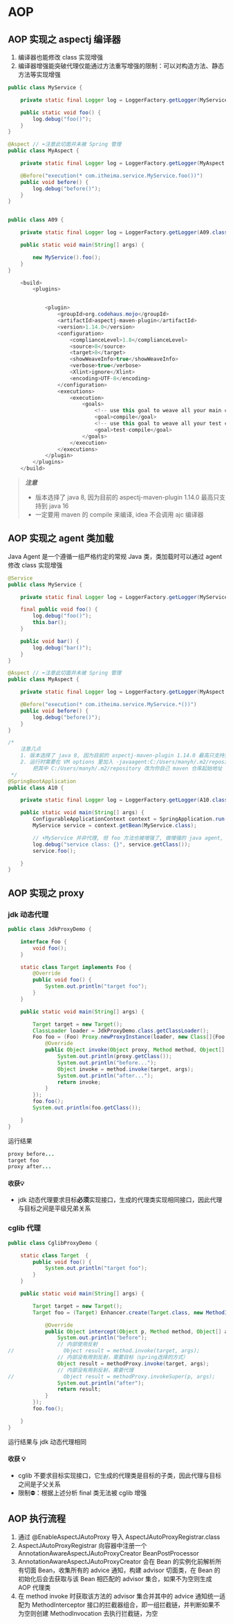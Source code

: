 # AOP

## AOP 实现之 aspectj 编译器

1. 编译器也能修改 class 实现增强
2. 编译器增强能突破代理仅能通过方法重写增强的限制：可以对构造方法、静态方法等实现增强

```java
public class MyService {

    private static final Logger log = LoggerFactory.getLogger(MyService.class);

    public static void foo() {
        log.debug("foo()");
    }
}

@Aspect // ⬅️注意此切面并未被 Spring 管理
public class MyAspect {

    private static final Logger log = LoggerFactory.getLogger(MyAspect.class);

    @Before("execution(* com.itheima.service.MyService.foo())")
    public void before() {
        log.debug("before()");
    }
}


public class A09 {

    private static final Logger log = LoggerFactory.getLogger(A09.class);

    public static void main(String[] args) {

        new MyService().foo();
    }
}
```

```java
    <build>
        <plugins>


            <plugin>
                <groupId>org.codehaus.mojo</groupId>
                <artifactId>aspectj-maven-plugin</artifactId>
                <version>1.14.0</version>
                <configuration>
                    <complianceLevel>1.8</complianceLevel>
                    <source>8</source>
                    <target>8</target>
                    <showWeaveInfo>true</showWeaveInfo>
                    <verbose>true</verbose>
                    <Xlint>ignore</Xlint>
                    <encoding>UTF-8</encoding>
                </configuration>
                <executions>
                    <execution>
                        <goals>
                            <!-- use this goal to weave all your main classes -->
                            <goal>compile</goal>
                            <!-- use this goal to weave all your test classes -->
                            <goal>test-compile</goal>
                        </goals>
                    </execution>
                </executions>
            </plugin>
        </plugins>
    </build>

```

> ***注意***
>
> * 版本选择了 java 8, 因为目前的 aspectj-maven-plugin 1.14.0 最高只支持到 java 16
> * 一定要用 maven 的 compile 来编译, idea 不会调用 ajc 编译器

## AOP 实现之 agent 类加载

Java Agent 是一个遵循一组严格约定的常规 Java 类，类加载时可以通过 agent 修改 class 实现增强

```java
@Service
public class MyService {

    private static final Logger log = LoggerFactory.getLogger(MyService.class);

    final public void foo() {
        log.debug("foo()");
        this.bar();
    }

    public void bar() {
        log.debug("bar()");
    }
}

@Aspect // ⬅️注意此切面并未被 Spring 管理
public class MyAspect {

    private static final Logger log = LoggerFactory.getLogger(MyAspect.class);

    @Before("execution(* com.itheima.service.MyService.*())")
    public void before() {
        log.debug("before()");
    }
}

/*
    注意几点
    1. 版本选择了 java 8, 因为目前的 aspectj-maven-plugin 1.14.0 最高只支持到 java 16
    2. 运行时需要在 VM options 里加入 -javaagent:C:/Users/manyh/.m2/repository/org/aspectj/aspectjweaver/1.9.7/aspectjweaver-1.9.7.jar
        把其中 C:/Users/manyh/.m2/repository 改为你自己 maven 仓库起始地址
 */
@SpringBootApplication
public class A10 {

    private static final Logger log = LoggerFactory.getLogger(A10.class);

    public static void main(String[] args) {
        ConfigurableApplicationContext context = SpringApplication.run(A10.class, args);
        MyService service = context.getBean(MyService.class);

        // ⬇MyService 并非代理, 但 foo 方法也被增强了, 做增强的 java agent, 在加载类时, 修改了 class 字节码
        log.debug("service class: {}", service.getClass());
        service.foo();

    }
}
```

## AOP 实现之 proxy

### jdk 动态代理

```java
public class JdkProxyDemo {

    interface Foo {
        void foo();
    }

    static class Target implements Foo {
        @Override
        public void foo() {
            System.out.println("target foo");
        }
    }

    public static void main(String[] args) {

        Target target = new Target();
        ClassLoader loader = JdkProxyDemo.class.getClassLoader();
        Foo foo = (Foo) Proxy.newProxyInstance(loader, new Class[]{Foo.class}, new InvocationHandler() {
            @Override
            public Object invoke(Object proxy, Method method, Object[] args) throws Throwable {
                System.out.println(proxy.getClass());
                System.out.println("before...");
                Object invoke = method.invoke(target, args);
                System.out.println("after...");
                return invoke;
            }
        });
        foo.foo();
        System.out.println(foo.getClass());

    }
}
```

运行结果

```Java
proxy before...
target foo
proxy after...
```

#### 收获💡

* jdk 动态代理要求目标**必须**实现接口，生成的代理类实现相同接口，因此代理与目标之间是平级兄弟关系

### cglib 代理

```java
public class CglibProxyDemo {

    static class Target  {
        public void foo() {
            System.out.println("target foo");
        }
    }

    public static void main(String[] args) {

        Target target = new Target();
        Target foo = (Target) Enhancer.create(Target.class, new MethodInterceptor() {

            @Override
            public Object intercept(Object p, Method method, Object[] args, MethodProxy methodProxy) throws Throwable {
                System.out.println("before");
                // 内部使用反射
//                Object result = method.invoke(target, args);
                // 内部没有用到反射，需要目标（spring选择的方式）
                Object result = methodProxy.invoke(target, args);
                // 内部没有用到反射，需要代理
//                Object result = methodProxy.invokeSuper(p, args);
                System.out.println("after");
                return result;
            }
        });
        foo.foo();

    }
}
```

运行结果与 jdk 动态代理相同

#### 收获 💡

* cglib 不要求目标实现接口，它生成的代理类是目标的子类，因此代理与目标之间是子父关系
* 限制⛔：根据上述分析 final 类无法被 cglib 增强

## AOP 执行流程

1. 通过 @EnableAspectJAutoProxy 导入 AspectJAutoProxyRegistrar.class
2. AspectJAutoProxyRegistrar 向容器中注册一个 AnnotationAwareAspectJAutoProxyCreator BeanPostProcessor
3. AnnotationAwareAspectJAutoProxyCreator 会在 Bean 的实例化前解析所有切面 Bean，收集所有的 advice 通知，构建 advisor 切面类，在 Bean 的初始化后会去获取与该 Bean 相匹配的 advisor 集合，如果不为空则生成 AOP 代理类
4. 在 method invoke 时获取该方法的 advisor 集合并其中的 advice 通知统一适配为 MethodInterceptor 接口的拦截器组合，即一组拦截链，并判断如果不为空则创建 MethodInvocation 去执行拦截链，为空
